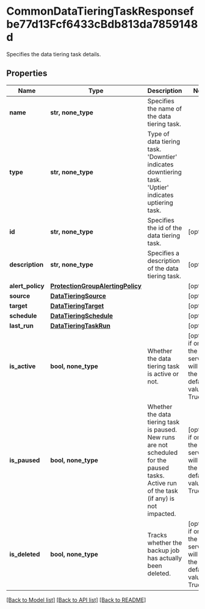 # CommonDataTieringTaskResponsefbe77d13Fcf6433cBdb813da7859148d

Specifies the data tiering task details.

## Properties
Name | Type | Description | Notes
------------ | ------------- | ------------- | -------------
**name** | **str, none_type** | Specifies the name of the data tiering task. | 
**type** | **str, none_type** | Type of data tiering task. &#39;Downtier&#39; indicates downtiering task. &#39;Uptier&#39; indicates uptiering task. | 
**id** | **str, none_type** | Specifies the id of the data tiering task. | [optional] 
**description** | **str, none_type** | Specifies a description of the data tiering task. | [optional] 
**alert_policy** | [**ProtectionGroupAlertingPolicy**](ProtectionGroupAlertingPolicy.md) |  | [optional] 
**source** | [**DataTieringSource**](DataTieringSource.md) |  | [optional] 
**target** | [**DataTieringTarget**](DataTieringTarget.md) |  | [optional] 
**schedule** | [**DataTieringSchedule**](DataTieringSchedule.md) |  | [optional] 
**last_run** | [**DataTieringTaskRun**](DataTieringTaskRun.md) |  | [optional] 
**is_active** | **bool, none_type** | Whether the data tiering task is active or not. | [optional]  if omitted the server will use the default value of True
**is_paused** | **bool, none_type** | Whether the data tiering task is paused. New runs are not scheduled for the paused tasks. Active run of the task (if any) is not impacted. | [optional]  if omitted the server will use the default value of True
**is_deleted** | **bool, none_type** | Tracks whether the backup job has actually been deleted. | [optional]  if omitted the server will use the default value of True

[[Back to Model list]](../README.md#documentation-for-models) [[Back to API list]](../README.md#documentation-for-api-endpoints) [[Back to README]](../README.md)



